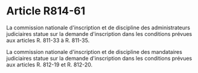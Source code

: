 # Article R814-61

La commission nationale d'inscription et de discipline des administrateurs judiciaires statue sur la demande d'inscription dans les conditions prévues aux articles R. 811-33 à R. 811-35.

La commission nationale d'inscription et de discipline des mandataires judiciaires statue sur la demande d'inscription dans les conditions prévues aux articles R. 812-19 et R. 812-20.
